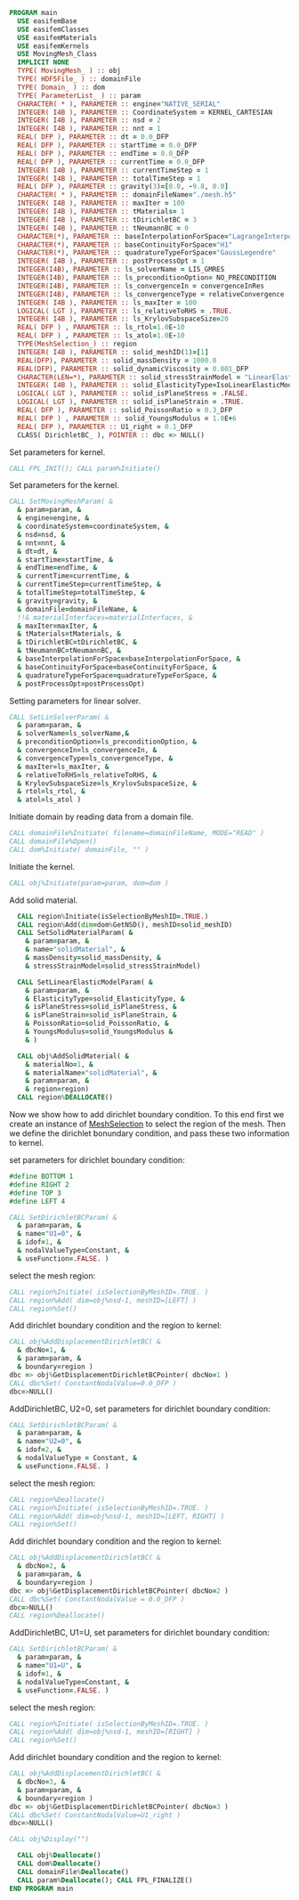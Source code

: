 ```fortran
PROGRAM main
  USE easifemBase
  USE easifemClasses
  USE easifemMaterials
  USE easifemKernels
  USE MovingMesh_Class
  IMPLICIT NONE
  TYPE( MovingMesh_ ) :: obj
  TYPE( HDF5File_ ) :: domainFile
  TYPE( Domain_ ) :: dom
  TYPE( ParameterList_ ) :: param
  CHARACTER( * ), PARAMETER :: engine="NATIVE_SERIAL"
  INTEGER( I4B ), PARAMETER :: CoordinateSystem = KERNEL_CARTESIAN
  INTEGER( I4B ), PARAMETER :: nsd = 2
  INTEGER( I4B ), PARAMETER :: nnt = 1
  REAL( DFP ), PARAMETER :: dt = 0.0_DFP
  REAL( DFP ), PARAMETER :: startTime = 0.0_DFP
  REAL( DFP ), PARAMETER :: endTime = 0.0_DFP
  REAL( DFP ), PARAMETER :: currentTime = 0.0_DFP
  INTEGER( I4B ), PARAMETER :: currentTimeStep = 1
  INTEGER( I4B ), PARAMETER :: totalTimeStep = 1
  REAL( DFP ), PARAMETER :: gravity(3)=[0.0, -9.8, 0.0]
  CHARACTER( * ), PARAMETER :: domainFileName="./mesh.h5"
  INTEGER( I4B ), PARAMETER :: maxIter = 100
  INTEGER( I4B ), PARAMETER :: tMaterials= 1
  INTEGER( I4B ), PARAMETER :: tDirichletBC = 3
  INTEGER( I4B ), PARAMETER :: tNeumannBC = 0
  CHARACTER(*), PARAMETER :: baseInterpolationForSpace="LagrangeInterpolation"
  CHARACTER(*), PARAMETER :: baseContinuityForSpace="H1"
  CHARACTER(*), PARAMETER :: quadratureTypeForSpace="GaussLegendre"
  INTEGER( I4B ), PARAMETER :: postProcessOpt = 1
  INTEGER(I4B), PARAMETER :: ls_solverName = LIS_GMRES
  INTEGER(I4B), PARAMETER :: ls_preconditionOption= NO_PRECONDITION
  INTEGER(I4B), PARAMETER :: ls_convergenceIn = convergenceInRes
  INTEGER(I4B), PARAMETER :: ls_convergenceType = relativeConvergence
  INTEGER( I4B ), PARAMETER :: ls_maxIter = 100
  LOGICAL( LGT ), PARAMETER :: ls_relativeToRHS = .TRUE.
  INTEGER( I4B ), PARAMETER :: ls_KrylovSubspaceSize=20
  REAL( DFP ) , PARAMETER :: ls_rtol=1.0E-10
  REAL( DFP ) , PARAMETER :: ls_atol=1.0E-10
  TYPE(MeshSelection_) :: region
  INTEGER( I4B ), PARAMETER :: solid_meshID(1)=[1]
  REAL(DFP), PARAMETER :: solid_massDensity = 1000.0
  REAL(DFP), PARAMETER :: solid_dynamicViscosity = 0.001_DFP
  CHARACTER(LEN=*), PARAMETER :: solid_stressStrainModel = "LinearElasticModel"
  INTEGER( I4B ), PARAMETER :: solid_ElasticityType=IsoLinearElasticModel
  LOGICAL( LGT ), PARAMETER :: solid_isPlaneStress = .FALSE.
  LOGICAL( LGT ), PARAMETER :: solid_isPlaneStrain = .TRUE.
  REAL( DFP ), PARAMETER :: solid_PoissonRatio = 0.3_DFP
  REAL( DFP ) , PARAMETER :: solid_YoungsModulus = 1.0E+6
  REAL( DFP ), PARAMETER :: U1_right = 0.1_DFP
  CLASS( DirichletBC_ ), POINTER :: dbc => NULL()
```

Set parameters for kernel.

```fortran
CALL FPL_INIT(); CALL param%Initiate()
```

Set parameters for the kernel.

```fortran
CALL SetMovingMeshParam( &
  & param=param, &
  & engine=engine, &
  & coordinateSystem=coordinateSystem, &
  & nsd=nsd, &
  & nnt=nnt, &
  & dt=dt, &
  & startTime=startTime, &
  & endTime=endTime, &
  & currentTime=currentTime, &
  & currentTimeStep=currentTimeStep, &
  & totalTimeStep=totalTimeStep, &
  & gravity=gravity, &
  & domainFile=domainFileName, &
  !!& materialInterfaces=materialInterfaces, &
  & maxIter=maxIter, &
  & tMaterials=tMaterials, &
  & tDirichletBC=tDirichletBC, &
  & tNeumannBC=tNeumannBC, &
  & baseInterpolationForSpace=baseInterpolationForSpace, &
  & baseContinuityForSpace=baseContinuityForSpace, &
  & quadratureTypeForSpace=quadratureTypeForSpace, &
  & postProcessOpt=postProcessOpt)
```

Setting parameters for linear solver.

```fortran
CALL SetLinSolverParam( &
  & param=param, &
  & solverName=ls_solverName,&
  & preconditionOption=ls_preconditionOption, &
  & convergenceIn=ls_convergenceIn, &
  & convergenceType=ls_convergenceType, &
  & maxIter=ls_maxIter, &
  & relativeToRHS=ls_relativeToRHS, &
  & KrylovSubspaceSize=ls_KrylovSubspaceSize, &
  & rtol=ls_rtol, &
  & atol=ls_atol )
```

Initiate domain by reading data from a domain file.

```fortran
CALL domainFile%Initiate( filename=domainFileName, MODE="READ" )
CALL domainFile%Open()
CALL dom%Initiate( domainFile, "" )
```

Initiate the kernel.

```fortran
CALL obj%Initiate(param=param, dom=dom )
```

Add solid material.

```fortran
  CALL region%Initiate(isSelectionByMeshID=.TRUE.)
  CALL region%Add(dim=dom%GetNSD(), meshID=solid_meshID)
  CALL SetSolidMaterialParam( &
    & param=param, &
    & name="solidMaterial", &
    & massDensity=solid_massDensity, &
    & stressStrainModel=solid_stressStrainModel)

  CALL SetLinearElasticModelParam( &
    & param=param, &
    & ElasticityType=solid_ElasticityType, &
    & isPlaneStress=solid_isPlaneStress, &
    & isPlaneStrain=solid_isPlaneStrain, &
    & PoissonRatio=solid_PoissonRatio, &
    & YoungsModulus=solid_YoungsModulus &
    & )

  CALL obj%AddSolidMaterial( &
    & materialNo=1, &
    & materialName="solidMaterial", &
    & param=param, &
    & region=region)
  CALL region%DEALLOCATE()
```

Now we show how to add dirichlet boundary condition. To this end first we create an instance of [MeshSelection](../MeshSelection/MeshSelection_.md) to select the region of the mesh. Then we define the dirichlet bonundary condition, and pass these two information to kernel.

set parameters for dirichlet boundary condition:

```fortran
#define BOTTOM 1
#define RIGHT 2
#define TOP 3
#define LEFT 4
```

```fortran
CALL SetDirichletBCParam( &
  & param=param, &
  & name="U1=0", &
  & idof=1, &
  & nodalValueType=Constant, &
  & useFunction=.FALSE. )
```

select the mesh region:

```fortran
CALL region%Initiate( isSelectionByMeshID=.TRUE. )
CALL region%Add( dim=obj%nsd-1, meshID=[LEFT] )
CALL region%Set()
```

Add dirichlet boundary condition and the region to kernel:

```fortran
CALL obj%AddDisplacementDirichletBC( &
  & dbcNo=1, &
  & param=param, &
  & boundary=region )
dbc => obj%GetDisplacementDirichletBCPointer( dbcNo=1 )
CALL dbc%Set( ConstantNodalValue=0.0_DFP )
dbc=>NULL()
```

AddDirichletBC, U2=0,
set parameters for dirichlet boundary condition:

```fortran
CALL SetDirichletBCParam( &
  & param=param, &
  & name="U2=0", &
  & idof=2, &
  & nodalValueType = Constant, &
  & useFunction=.FALSE. )
```

select the mesh region:

```fortran
CALL region%Deallocate()
CALL region%Initiate( isSelectionByMeshID=.TRUE. )
CALL region%Add( dim=obj%nsd-1, meshID=[LEFT, RIGHT] )
CALL region%Set()
```

Add dirichlet boundary condition and the region to kernel:

```fortran
CALL obj%AddDisplacementDirichletBC( &
  & dbcNo=2, &
  & param=param, &
  & boundary=region )
dbc => obj%GetDisplacementDirichletBCPointer( dbcNo=2 )
CALL dbc%Set( ConstantNodalValue = 0.0_DFP )
dbc=>NULL()
CALL region%Deallocate()
```

AddDirichletBC, U1=U,
set parameters for dirichlet boundary condition:

```fortran
CALL SetDirichletBCParam( &
  & param=param, &
  & name="U1=U", &
  & idof=1, &
  & nodalValueType=Constant, &
  & useFunction=.FALSE. )
```

select the mesh region:

```fortran
CALL region%Initiate( isSelectionByMeshID=.TRUE. )
CALL region%Add( dim=obj%nsd-1, meshID=[RIGHT] )
CALL region%Set()
```

Add dirichlet boundary condition and the region to kernel:

```fortran
CALL obj%AddDisplacementDirichletBC( &
  & dbcNo=3, &
  & param=param, &
  & boundary=region )
dbc => obj%GetDisplacementDirichletBCPointer( dbcNo=3 )
CALL dbc%Set( ConstantNodalValue=U1_right )
dbc=>NULL()
```

```fortran
CALL obj%Display("")
```

```fortran
  CALL obj%Deallocate()
  CALL dom%Deallocate()
  CALL domainFile%Deallocate()
  CALL param%Deallocate(); CALL FPL_FINALIZE()
END PROGRAM main
```
